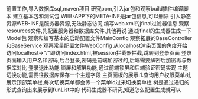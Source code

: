 前置工作,导入数据库sql,maven项目
研究pom,引入jar包和观察build插件编译脚本
建立基本包和测试包
WEB-APP下的META-INF是jar包信息,可以删除
引入静态资源WEB-INF是服务器资源,无法静态访问,编写web.xml的jfinal过滤器信息
观察resources文件,先配置服务器和数据库文件,其他再说
通过jfinal的生成器生成一下Model包
观察和编写基本的启动配置文件MainConfig
观察拓展的BaseController和BaseService
观察常量配置文件WebConfig
从localhost渲染页面的角度开始
访问localhost->"/"即访问index.html,被session拦截器拦截,跳转到登录页面
登录页面输入用户名和密码,后台登录,密码是前端加密过的,后端需要解密后加密再与数据库对比
登录退出功能
锁屏和解屏功能,通过前端锁屏和后端验证密码实现
主题切换功能,需要往数据库保存一个主题字段
主页面板的展示:1.查询用户权限菜单树,展示顶部菜单栏,每次切换菜单都会传一个菜单id过来切换菜单栏
树是通过递归的形式查询出来展示到funList中的
代码生成器不研究,知道怎么配置生成就可以

